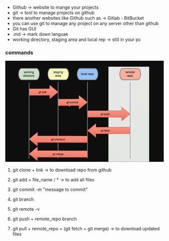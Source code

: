 - Github -> website to mange your projects
- git -> tool to manage projects on github
- there another websites like Github such as -> Gitlab - BitBucket
- you can use git to manage any project on any server other than github
- Git has GUI
- .md -> mark down languae
- working directory, staging area and local rep -> still in your pc



### commands

<img src="https://github.com/MohamedAboHelal/SOC-analysis/blob/main/git/Mics/git.PNG" style="zoom:80%;" />

1. git clone + link -> to download repo from github

2. git add + file_name / * -> to add all files

3. git commit -m "message to commit"

4. git branch

5. git remote -v

6. git push + remote_repo  branch

7. git pull + remote_repo = (git fetch + git merge) -> to download updated files

   

   

   





